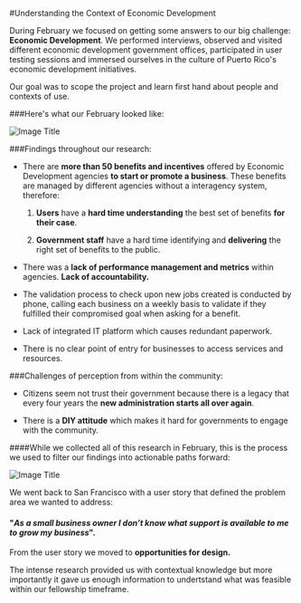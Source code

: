 #Understanding the Context of Economic Development


During February we focused on getting some answers to our big challenge: **Economic Development**. We performed interviews, observed and visited different economic development government offices, participated in user testing sessions and immersed ourselves in the culture of Puerto Rico's economic development initiatives.

Our goal was to scope the project and learn first hand about people and contexts of use.

###Here's what our February looked like:

![Image Title](http://cl.ly/image/0c0p1k2F1H47/unnamed.png)

###Findings throughout our research:

* There are **more than 50 benefits and incentives** offered by Economic Development agencies **to start or promote a business**. These benefits are managed by different agencies without a interagency system, therefore:

    1. **Users** have a **hard time understanding** the best set of benefits **for their case**.

    2. **Government staff** have a hard time identifying and **delivering** the right set of benefits to the public.


* There was a **lack of performance management and metrics** within agencies. **Lack of accountability.**


* The validation process to check upon new jobs created is conducted by phone, calling each business on a weekly basis to validate if they fulfilled their compromised goal when asking for a benefit.


* Lack of integrated IT platform which causes redundant paperwork.


* There is no clear point of entry for businesses to access services and resources.


###Challenges of perception from within the community:

* Citizens seem not trust their government because there is a legacy that every four years the **new administration starts all over again**.


* There is a **DIY attitude** which makes it hard for governments to engage with the community.


####While we collected all of this research in February, this is the process we used to filter our findings into actionable paths forward:

![Image Title](http://cl.ly/image/0g1e3u224233/unnamed.png)

We went back to San Francisco with a user story that defined the problem area we wanted to address:

#### "*As a small business owner I don’t know what **support** is available to me to grow my business*".



From the user story we moved to **opportunities for design.**

The intense research provided us with contextual knowledge but more importantly it gave us enough information to undertstand what was feasible within our fellowship timeframe.





